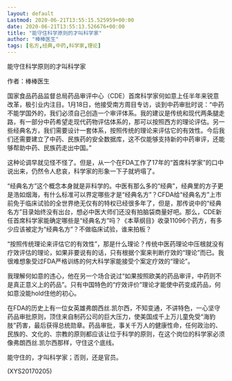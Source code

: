 ```yaml
---
layout: default
Lastmod: 2020-06-21T13:55:15.525959+00:00
date: 2020-06-21T13:55:13.526676+00:00
title: "能守住科学原则的才叫科学家"
author: "棒棒医生"
tags: [名方,经典,中药,科学家,理论]
---
```


能守住科学原则的才叫科学家

作者：棒棒医生

国家食品药品监督总局药品审评中心（CDE）首席科学家何如意上任半年来锐意改革，极引业内注目。1月18日，他接受南方周目专访，谈到中药审批时说：“中药不能学国外的，我们必须自己创造一个审评体系。我的建议是传统和现代两条腿走路，有一部分中药希望走现代药物评估体系的，那可以按照西方的理论评估。另一些经典名方，我们需要设计一套体系，按照传统的理论来评估它的有效性。今后我们还需要建立了中药、民族药的安全数据库，这不仅能够支持新的中药审评，还能够帮助中药、民族药走出中国。”

这种论调早就见怪不怪了。但是，从一个在FDA工作了17年的“首席科学家”的口中说出来，仍然令人悲哀，科学家的形象一下子就坍塌了。

“经典名方”这个概念本身就是非科学的。中医有那么多的“经典”，经典里的方子更是浩如烟海，有什么标准可以界定哪些才是“经典名方”？CFDA给“经典名方”上市前免于临床试验的全世界绝无仅有的特权已经很多年了，但是，那传说中的“经典名方”目录始终没有出台，想必中医大师们还没有拍脑袋商量好吧。那么，CDE新任首席科学家能确定哪些是“经典名方”吗？《本草纲目》收录11096个药方，有多少应该被定为“经典名方”？不做临床试验，谁来拍板？

“按照传统理论来评估它的有效性”，那是什么理论？传统中医药理论中压根就没有疗效评估的理论，如果非要说有的话，只有根据个案来判断疗效的“理论”而已。我很难想象受过FDA严格训练的何大科学家能接受个案定疗效的“理论”。

我理解何如意的违心，他在另一个场合说过“如果按照欧美的药品审评，中药则不是真正意义上的药品”。只有中国特色的“疗效评价”理论才能使中药变成药品，何如意没能hold住他的初心。

在FDA的历史上有一位女英雄弗朗西丝.凯尔西，不知变通，不讲特色，一心坚守药品审批原则，顶住来自制药公司的巨大压力，使美国成千上万儿童免受“海豹肢”药害，最后获得总统勋章。药品审批，事关千万人的健康性命，任何政治的、民族的、文化的、宗教的原则都应该让位于科学的原则，在这个岗位的科学家必须像弗朗西丝.凯尔西那样，守住这个底线。

能守住的，才叫科学家；否则，还是官员。

(XYS20170205)

